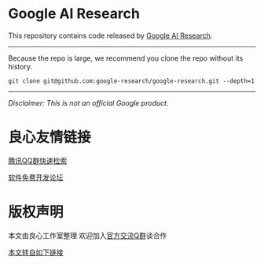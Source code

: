 # Google AI Research

This repository contains code released by
[Google AI Research](http://u.720life.cn/g/723a71932c7b1c5806b584ef461d6969649a3f2a08483f26d1e52eb8107d31da).

---

Because the repo is large, we recommend you clone the repo without its history.

```
git clone git@github.com:google-research/google-research.git --depth=1
```

---

*Disclaimer: This is not an official Google product.*



 # 良心友情链接

[腾讯QQ群快速检索](http://u.720life.cn/s/8cf73f7c)

[软件免费开发论坛](http://u.720life.cn/s/bbb01dc0)

# 版权声明 

本文由良心工作室整理 欢迎加入[官方交流Q群](https://u.720life.cn/s/f2316816)谈合作

[本文转自如下链接](http://u.720life.cn/g/2e71d0f0a5c601172267ba20d3a43c6e6dfed5629127c4439963c245b3cfd318d6ccb041511da7d197ab406490c98031a5da226de319fcfd6a8ff953ad788083)